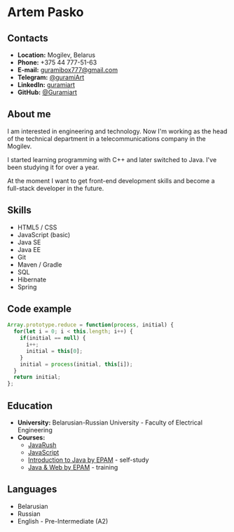 # Artem Pasko
## Contacts

* **Location:** Mogilev, Belarus
* **Phone:** +375 44 777-51-63
* **E-mail:** guramibox777@gmail.com
* **Telegram:** [@guramiArt](https://t.me/guramiArt)
* **LinkedIn:** [guramiart](https://www.linkedin.com/in/guramiart)
* **GitHub:** [@Guramiart](https://github.com/Guramiart)
  
## About me
I am interested in engineering and technology. Now I'm working as the head of the technical department in a telecommunications company in the Mogilev. 

I started learning programming with C++ and later switched to Java. I've been studying it for over a year. 

At the moment I want to get front-end development skills and become a full-stack developer in the future.

## Skills
* HTML5 / CSS
* JavaScript (basic)
* Java SE
* Java EE
* Git
* Maven / Gradle
* SQL
* Hibernate
* Spring
  
## Code example
```Javascript
Array.prototype.reduce = function(process, initial) {
  for(let i = 0; i < this.length; i++) {
    if(initial == null) {
      i++;
      initial = this[0];
    }
    initial = process(initial, this[i]); 
  }
  return initial;
};
```

## Education
* **University:** Belarusian-Russian University - Faculty of Electrical Engineering
* **Courses:**
  * [JavaRush](https://javarush.ru/)
  * [JavaScript](https://learn.javascript.ru/)
  * [Introduction to Java by EPAM](https://training.by/Training/Details/2397?lang=en) - self-study
  * [Java & Web by EPAM](https://training.by/Training/Details/2757?lang=en) - training

## Languages
* Belarusian
* Russian
* English - Pre-Intermediate (A2)